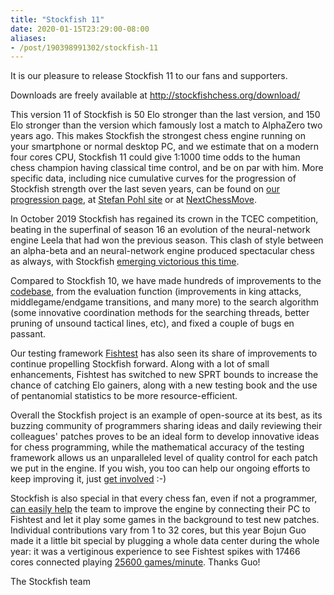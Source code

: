 ```yaml
---
title: "Stockfish 11"
date: 2020-01-15T23:29:00-08:00
aliases:
- /post/190398991302/stockfish-11
---
```


It is our pleasure to release Stockfish 11 to our fans and supporters.

Downloads are freely available at <http://stockfishchess.org/download/>

This version 11 of Stockfish is 50 Elo stronger than the last version,
and 150 Elo stronger than the version which famously lost a match to
AlphaZero two years ago. This makes Stockfish the strongest chess engine
running on your smartphone or normal desktop PC, and we estimate that on
a modern four cores CPU, Stockfish 11 could give 1:1000 time odds to the
human chess champion having classical time control, and be on par with
him. More specific data, including nice cumulative curves for the
progression of Stockfish strength over the last seven years, can be
found on [our progression
page](https://github.com/glinscott/fishtest/wiki/Regression-Tests), at
[Stefan Pohl site](https://www.sp-cc.de/index.htm) or at
[NextChessMove](https://nextchessmove.com/dev-builds).

In October 2019 Stockfish has regained its crown in the TCEC
competition, beating in the superfinal of season 16 an evolution of the
neural-network engine Leela that had won the previous season. This clash
of style between an alpha-beta and an neural-network engine produced
spectacular chess as always, with Stockfish [emerging victorious this
time](http://mytcecexperience.blogspot.com/2019/10/season-16-superfinal-games-91-100.html).

Compared to Stockfish 10, we have made hundreds of improvements to the
[codebase](https://github.com/official-stockfish/Stockfish), from the
evaluation function (improvements in king attacks, middlegame/endgame
transitions, and many more) to the search algorithm (some innovative
coordination methods for the searching threads, better pruning of
unsound tactical lines, etc), and fixed a couple of bugs en passant.

Our testing framework [Fishtest](https://tests.stockfishchess.org/tests)
has also seen its share of improvements to continue propelling Stockfish
forward. Along with a lot of small enhancements, Fishtest has switched
to new SPRT bounds to increase the chance of catching Elo gainers, along
with a new testing book and the use of pentanomial statistics to be more
resource-efficient.

Overall the Stockfish project is an example of open-source at its best,
as its buzzing community of programmers sharing ideas and daily
reviewing their colleagues' patches proves to be an ideal form to
develop innovative ideas for chess programming, while the mathematical
accuracy of the testing framework allows us an unparalleled level of
quality control for each patch we put in the engine. If you wish, you
too can help our ongoing efforts to keep improving it, just [get
involved](https://stockfishchess.org/get-involved/) :-)

Stockfish is also special in that every chess fan, even if not a
programmer, [can easily
help](https://github.com/glinscott/fishtest/wiki) the team to improve
the engine by connecting their PC to Fishtest and let it play some games
in the background to test new patches. Individual contributions vary
from 1 to 32 cores, but this year Bojun Guo made it a little bit special
by plugging a whole data center during the whole year: it was a
vertiginous experience to see Fishtest spikes with 17466 cores connected
playing [25600
games/minute](https://groups.google.com/forum/?fromgroups=#!topic/fishcooking/lebEmG5vgng%5B1-25%5D).
Thanks Guo!

The Stockfish team
